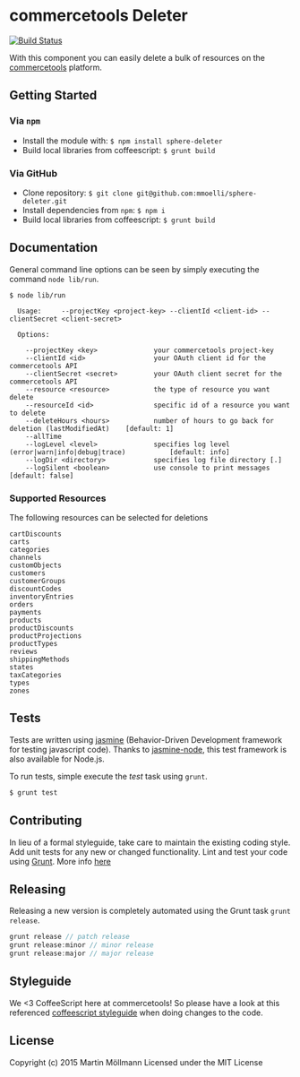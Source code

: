 # commercetools Deleter

[![Build Status](https://secure.travis-ci.org/mmoelli/sphere-deleter.png?branch=master)](http://travis-ci.org/mmoelli/sphere-deleter)

With this component you can easily delete a bulk of resources on the [commercetools](http://dev.commercetools.com) platform.

## Getting Started

### Via `npm`
* Install the module with: `$ npm install sphere-deleter`
* Build local libraries from coffeescript: `$ grunt build`

### Via GitHub
* Clone repository: `$ git clone git@github.com:mmoelli/sphere-deleter.git`
* Install dependencies from `npm`: `$ npm i`
* Build local libraries from coffeescript: `$ grunt build`

## Documentation
General command line options can be seen by simply executing the command `node lib/run`.
```
$ node lib/run

  Usage:     --projectKey <project-key> --clientId <client-id> --clientSecret <client-secret>

  Options:

    --projectKey <key>              your commercetools project-key
    --clientId <id>                 your OAuth client id for the commercetools API
    --clientSecret <secret>         your OAuth client secret for the commercetools API
    --resource <resource>           the type of resource you want delete
    --resourceId <id>               specific id of a resource you want to delete
    --deleteHours <hours>           number of hours to go back for deletion (lastModifiedAt)    [default: 1]
    --allTime
    --logLevel <level>              specifies log level (error|warn|info|debug|trace)           [default: info]
    --logDir <directory>            specifies log file directory [.]
    --logSilent <boolean>           use console to print messages                               [default: false]
```

### Supported Resources
The following resources can be selected for deletions
```
cartDiscounts
carts
categories
channels
customObjects
customers
customerGroups
discountCodes
inventoryEntries
orders
payments
products
productDiscounts
productProjections
productTypes
reviews
shippingMethods
states
taxCategories
types
zones
```

## Tests
Tests are written using [jasmine](https://jasmine.github.io/) (Behavior-Driven Development framework for testing javascript code). Thanks to [jasmine-node](https://github.com/mhevery/jasmine-node), this test framework is also available for Node.js.

To run tests, simple execute the *test* task using `grunt`.

```bash
$ grunt test
```

## Contributing
In lieu of a formal styleguide, take care to maintain the existing coding style. Add unit tests for any new or changed functionality. Lint and test your code using [Grunt](http://gruntjs.com/). More info [here](CONTRIBUTING.md)

## Releasing
Releasing a new version is completely automated using the Grunt task `grunt release`.

```javascript
grunt release // patch release
grunt release:minor // minor release
grunt release:major // major release
```

## Styleguide
We <3 CoffeeScript here at commercetools! So please have a look at this referenced [coffeescript styleguide](https://github.com/polarmobile/coffeescript-style-guide) when doing changes to the code.

## License
Copyright (c) 2015 Martin Möllmann
Licensed under the MIT License
